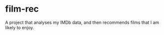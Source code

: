 # film-rec
A project that analyses my IMDb data, and then recommends films that I am likely to enjoy.

